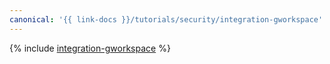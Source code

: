 ```yaml
---
canonical: '{{ link-docs }}/tutorials/security/integration-gworkspace'
---
```


{% include [integration-gworkspace](../../../_tutorials/security/integration-gworkspace.md) %}